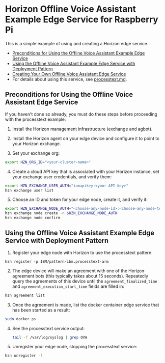 # Horizon Offline Voice Assistant Example Edge Service for Raspberry Pi

This is a simple example of using and creating a Horizon edge service.

- [Preconditions for Using the Offline Voice Assistant Example Edge Service](#preconditions)
- [Using the Offline Voice Assistant Example Edge Service with Deployment Pattern](#using-processtext-pattern)
- [Creating Your Own Offline Voice Assistant Edge Service](CreateService.md)
- For details about using this service, see [processtext.md](processtext.md).

## <a id=preconditions></a> Preconditions for Using the Offline Voice Assistant Edge Service

If you haven't done so already, you must do these steps before proceeding with the processtext example:

1. Install the Horizon management infrastructure (exchange and agbot).

2. Install the Horizon agent on your edge device and configure it to point to your Horizon exchange.

3. Set your exchange org:

```bash
export HZN_ORG_ID="<your-cluster-name>"
```

4. Create a cloud API key that is associated with your Horizon instance, set your exchange user credentials, and verify them:

```bash
export HZN_EXCHANGE_USER_AUTH="iamapikey:<your-API-key>"
hzn exchange user list
```

5. Choose an ID and token for your edge node, create it, and verify it:

```bash
export HZN_EXCHANGE_NODE_AUTH="<choose-any-node-id>:<choose-any-node-token>"
hzn exchange node create -n $HZN_EXCHANGE_NODE_AUTH
hzn exchange node confirm
```

## <a id=using-processtext-pattern></a> Using the Offline Voice Assistant Example Edge Service with Deployment Pattern

1. Register your edge node with Horizon to use the processtext pattern:
```
hzn register -p IBM/pattern-ibm.processtext-arm
```

2. The edge device will make an agreement with one of the Horizon agreement bots (this typically takes about 15 seconds). Repeatedly query the agreements of this device until the `agreement_finalized_time` and `agreement_execution_start_time` fields are filled in:
```bash
hzn agreement list
```

3. Once the agreement is made, list the docker container edge service that has been started as a result:
``` bash
sudo docker ps
```

4. See the processtext service output:

	```bash
	tail -f /var/log/syslog | grep OVA
	``` 


5. Unregister your edge node, stopping the processtext service:
```bash
hzn unregister -f
```

